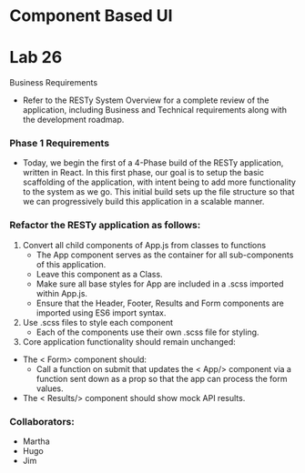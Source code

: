 # Component Based UI

# Lab 26

Business Requirements

- Refer to the RESTy System Overview for a complete review of the application, including Business and Technical requirements along with the development roadmap.

### Phase 1 Requirements

- Today, we begin the first of a 4-Phase build of the RESTy application, written in React. In this first phase, our goal is to setup the basic scaffolding of the application, with intent being to add more functionality to the system as we go. This initial build sets up the file structure so that we can progressively build this application in a scalable manner.

### Refactor the RESTy application as follows:

1. Convert all child components of App.js from classes to functions
   - The App component serves as the container for all sub-components of this application.
   - Leave this component as a Class.
   - Make sure all base styles for App are included in a .scss imported within App.js.
   - Ensure that the Header, Footer, Results and Form components are imported using ES6 import syntax.
2. Use .scss files to style each component
   - Each of the components use their own .scss file for styling.
3. Core application functionality should remain unchanged:

- The < Form> component should:
  - Call a function on submit that updates the < App/> component via a function sent down as a prop so that the app can process the form values.
- The < Results/> component should show mock API results.

### Collaborators:

- Martha
- Hugo
- Jim
